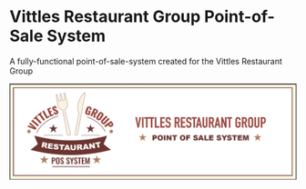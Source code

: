# Vittles Restaurant Group Point-of-Sale System 
A fully-functional point-of-sale-system created for the Vittles Restaurant Group

<p style="text-align:center"><img style ="align:center" src="pos_banner.jpg"></p>
